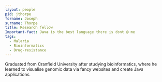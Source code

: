 ```yaml
---
layout: people
pid: jthorpe
forname: Joseph
surname: Thorpe
title: Research fellow
Important-fact: Java is the best language there is dont @ me
tags:
  - Malaria
  - Bioinformatics
  - Drug-resistance
---
```


Graduated from Cranfield University after studying bioinformatics, where he learned to visualise genomic data via fancy websites and create Java applications.